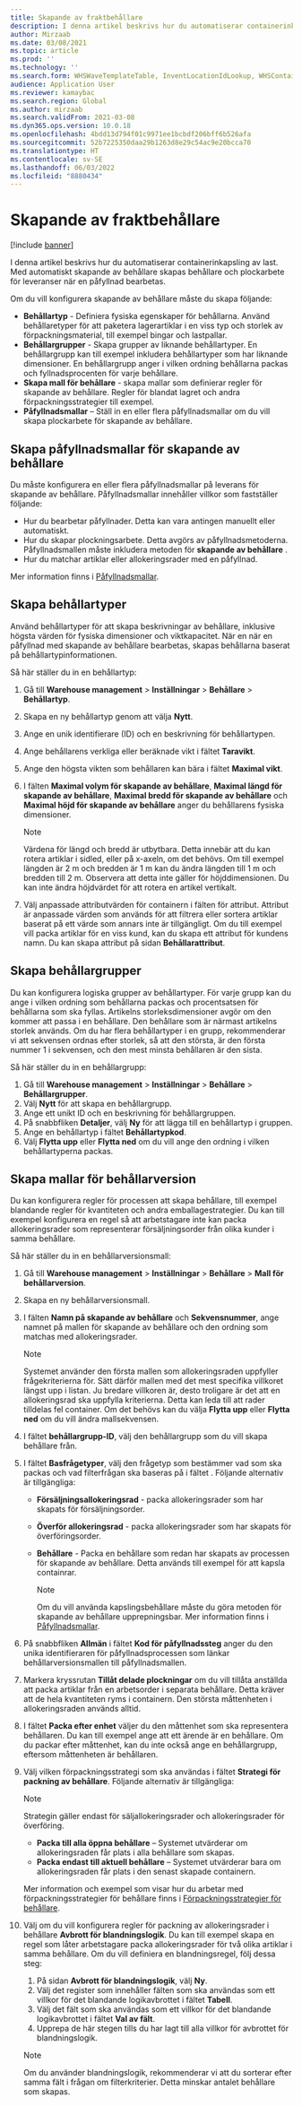 ```yaml
---
title: Skapande av fraktbehållare
description: I denna artikel beskrivs hur du automatiserar containerinkapsling av last. Med automatiskt skapande av behållare skapas behållare och plockarbete för leveranser när en påfyllnad bearbetas.
author: Mirzaab
ms.date: 03/08/2021
ms.topic: article
ms.prod: ''
ms.technology: ''
ms.search.form: WHSWaveTemplateTable, InventLocationIdLookup, WHSContainerType, WHSContainerGroup, WHSContainerizationTable, WHSContainerizationBreak, WHSCreateContainerBreak, WHSContainerStructure, WHSContainerTable, WHSContainerizatonHistory, WHSContainerPackingPolicyChange, WHSManifestShipmentContainers, WHSAllowedContainerTypeGroup, WHSPostMethod, WHSContainerCreateDialog, WHSContainerCloseDiag, WHSContainer
audience: Application User
ms.reviewer: kamaybac
ms.search.region: Global
ms.author: mirzaab
ms.search.validFrom: 2021-03-08
ms.dyn365.ops.version: 10.0.18
ms.openlocfilehash: 4bdd13d794f01c9971ee1bcbdf206bff6b526afa
ms.sourcegitcommit: 52b7225350daa29b1263d8e29c54ac9e20bcca70
ms.translationtype: HT
ms.contentlocale: sv-SE
ms.lasthandoff: 06/03/2022
ms.locfileid: "8880434"
---
```

# <a name="containerization"></a>Skapande av fraktbehållare

[!include [banner](../includes/banner.md)]

I denna artikel beskrivs hur du automatiserar containerinkapsling av last. Med automatiskt skapande av behållare skapas behållare och plockarbete för leveranser när en påfyllnad bearbetas.

Om du vill konfigurera skapande av behållare måste du skapa följande:

- **Behållartyp** - Definiera fysiska egenskaper för behållarna. Använd behållaretyper för att paketera lagerartiklar i en viss typ och storlek av förpackningsmaterial, till exempel bingar och lastpallar.
- **Behållargrupper** - Skapa grupper av liknande behållartyper. En behållargrupp kan till exempel inkludera behållartyper som har liknande dimensioner. En behållargrupp anger i vilken ordning behållarna packas och fyllnadsprocenten för varje behållare.
- **Skapa mall för behållare** - skapa mallar som definierar regler för skapande av behållare. Regler för blandat lagret och andra förpackningsstrategier till exempel.
- **Påfyllnadsmallar** – Ställ in en eller flera påfyllnadsmallar om du vill skapa plockarbete för skapande av behållare.

## <a name="create-wave-templates-for-containerization"></a>Skapa påfyllnadsmallar för skapande av behållare

Du måste konfigurera en eller flera påfyllnadsmallar på leverans för skapande av behållare. Påfyllnadsmallar innehåller villkor som fastställer följande:

- Hur du bearbetar påfyllnader. Detta kan vara antingen manuellt eller automatiskt.
- Hur du skapar plockningsarbete. Detta avgörs av påfyllnadsmetoderna. Påfyllnadsmallen måste inkludera metoden för **skapande av behållare** .
- Hur du matchar artiklar eller allokeringsrader med en påfyllnad.

Mer information finns i [Påfyllnadsmallar](wave-templates.md).

## <a name="create-container-types"></a>Skapa behållartyper

Använd behållartyper för att skapa beskrivningar av behållare, inklusive högsta värden för fysiska dimensioner och viktkapacitet. När en när en påfyllnad med skapande av behållare bearbetas, skapas behållarna baserat på behållartypinformationen.

Så här ställer du in en behållartyp:

1. Gå till **Warehouse management** \> **Inställningar** \> **Behållare** \> **Behållartyp**.
1. Skapa en ny behållartyp genom att välja **Nytt**.
1. Ange en unik identifierare (ID) och en beskrivning för behållartypen.
1. Ange behållarens verkliga eller beräknade vikt i fältet **Taravikt**.
1. Ange den högsta vikten som behållaren kan bära i fältet **Maximal vikt**.
1. I fälten **Maximal volym för skapande av behållare**, **Maximal längd för skapande av behållare**, **Maximal bredd för skapande av behållare** och **Maximal höjd för skapande av behållare** anger du behållarens fysiska dimensioner.

    > [!NOTE]
    > Värdena för längd och bredd är utbytbara. Detta innebär att du kan rotera artiklar i sidled, eller på x-axeln, om det behövs. Om till exempel längden är 2 m och bredden är 1 m kan du ändra längden till 1 m och bredden till 2 m. Observera att detta inte gäller för höjddimensionen. Du kan inte ändra höjdvärdet för att rotera en artikel vertikalt.

1. Välj anpassade attributvärden för containern i fälten för attribut. Attribut är anpassade värden som används för att filtrera eller sortera artiklar baserat på ett värde som annars inte är tillgängligt. Om du till exempel vill packa artiklar för en viss kund, kan du skapa ett attribut för kundens namn. Du kan skapa attribut på sidan **Behållarattribut**.

## <a name="create-container-groups"></a>Skapa behållargrupper

Du kan konfigurera logiska grupper av behållartyper. För varje grupp kan du ange i vilken ordning som behållarna packas och procentsatsen för behållarna som ska fyllas. Artikelns storleksdimensioner avgör om den kommer att passa i en behållare. Den behållare som är närmast artikelns storlek används. Om du har flera behållartyper i en grupp, rekommenderar vi att sekvensen ordnas efter storlek, så att den största, är den första nummer 1 i sekvensen, och den mest minsta behållaren är den sista.

Så här ställer du in en behållargrupp:

1. Gå till **Warehouse management** \> **Inställningar** \> **Behållare** \> **Behållargrupper**.
1. Välj **Nytt** för att skapa en behållargrupp.
1. Ange ett unikt ID och en beskrivning för behållargruppen.
1. På snabbfliken **Detaljer**, välj **Ny** för att lägga till en behållartyp i gruppen.
1. Ange en behållartyp i fältet **Behållartypkod**.
1. Välj **Flytta upp** eller **Flytta ned** om du vill ange den ordning i vilken behållartyperna packas.

## <a name="create-container-build-templates"></a>Skapa mallar för behållarversion

Du kan konfigurera regler för processen att skapa behållare, till exempel blandande regler för kvantiteten och andra emballagestrategier. Du kan till exempel konfigurera en regel så att arbetstagare inte kan packa allokeringsrader som representerar försäljningsorder från olika kunder i samma behållare.

Så här ställer du in en behållarversionsmall:

1. Gå till **Warehouse management** \> **Inställningar** \> **Behållare** \> **Mall för behållarversion**.
1. Skapa en ny behållarversionsmall.
1. I fälten **Namn på skapande av behållare** och **Sekvensnummer**, ange namnet på mallen för skapande av behållare och den ordning som matchas med allokeringsrader.

    > [!NOTE]
    > Systemet använder den första mallen som allokeringsraden uppfyller frågekriterierna för. Sätt därför mallen med det mest specifika villkoret längst upp i listan. Ju bredare villkoren är, desto troligare är det att en allokeringsrad ska uppfylla kriterierna. Detta kan leda till att rader tilldelas fel container. Om det behövs kan du välja **Flytta upp** eller **Flytta ned** om du vill ändra mallsekvensen.

1. I fältet **behållargrupp-ID**, välj den behållargrupp som du vill skapa behållare från.
1. I fältet **Basfrågetyper**, välj den frågetyp som bestämmer vad som ska packas och vad filterfrågan ska baseras på i fältet . Följande alternativ är tillgängliga:

      - **Försäljningsallokeringsrad** - packa allokeringsrader som har skapats för försäljningsorder.
      - **Överför allokeringsrad** - packa allokeringsrader som har skapats för överföringsorder.
      - **Behållare** - Packa en behållare som redan har skapats av processen för skapande av behållare. Detta används till exempel för att kapsla containrar.

        > [!NOTE]
        > Om du vill använda kapslingsbehållare måste du göra metoden för skapande av behållare upprepningsbar. Mer information finns i [Påfyllnadsmallar](wave-templates.md).

1. På snabbfliken **Allmän** i fältet **Kod för påfyllnadssteg** anger du den unika identifieraren för påfyllnadsprocessen som länkar behållarversionsmallen till påfyllnadsmallen.
1. Markera kryssrutan **Tillåt delade plockningar** om du vill tillåta anställda att packa artiklar från en arbetsorder i separata behållare. Detta kräver att de hela kvantiteten ryms i containern. Den största måttenheten i allokeringsraden används alltid.
1. I fältet **Packa efter enhet** väljer du den måttenhet som ska representera behållaren. Du kan till exempel ange att ett ärende är en behållare. Om du packar efter måttenhet, kan du inte också ange en behållargrupp, eftersom måttenheten är behållaren.
1. Välj vilken förpackningsstrategi som ska användas i fältet **Strategi för packning av behållare**. Följande alternativ är tillgängliga:

    > [!NOTE]
    > Strategin gäller endast för säljallokeringsrader och allokeringsrader för överföring.

      - **Packa till alla öppna behållare** – Systemet utvärderar om allokeringsraden får plats i alla behållare som skapas.
      - **Packa endast till aktuell behållare** – Systemet utvärderar bara om allokeringsraden får plats i den senast skapade containern.

    Mer information och exempel som visar hur du arbetar med förpackningsstrategier för behållare finns i [Förpackningsstrategier för behållare](container-packing-strategy-overview.md).

1. Välj om du vill konfigurera regler för packning av allokeringsrader i behållare **Avbrott för blandningslogik**. Du kan till exempel skapa en regel som låter arbetstagare packa allokeringsrader för två olika artiklar i samma behållare. Om du vill definiera en blandningsregel, följ dessa steg:

    1. På sidan **Avbrott för blandningslogik**, välj **Ny**.
    1. Välj det register som innehåller fälten som ska användas som ett villkor för det blandande logikavbrottet i fältet **Tabell**.
    1. Välj det fält som ska användas som ett villkor för det blandande logikavbrottet i fältet **Val av fält**.
    1. Upprepa de här stegen tills du har lagt till alla villkor för avbrottet för blandningslogik.

    > [!NOTE]
    > Om du använder blandningslogik, rekommenderar vi att du sorterar efter samma fält i frågan om filterkriterier. Detta minskar antalet behållare som skapas.

